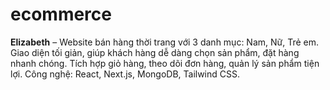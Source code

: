 # ecommerce
**Elizabeth** – Website bán hàng thời trang với 3 danh mục: Nam, Nữ, Trẻ em. Giao diện tối giản, giúp khách hàng dễ dàng chọn sản phẩm, đặt hàng nhanh chóng. Tích hợp giỏ hàng, theo dõi đơn hàng, quản lý sản phẩm tiện lợi. Công nghệ: React, Next.js, MongoDB, Tailwind CSS.
